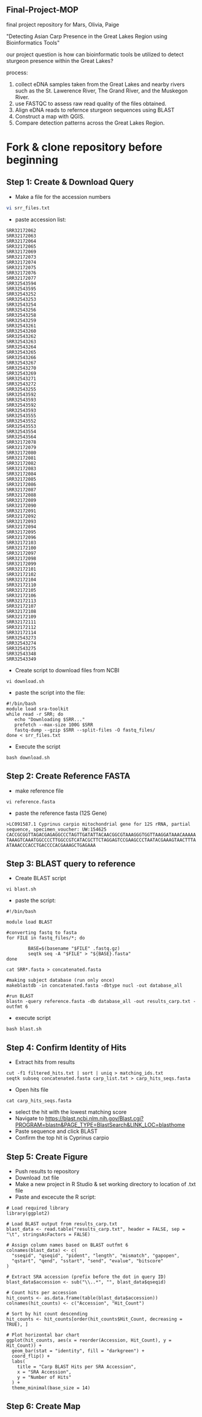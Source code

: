 ## Final-Project-MOP
final project repository for Mars, Olivia, Paige 

"Detecting Asian Carp Presence in the Great Lakes Region using Bioinformatics Tools"

our project question is how can bioinformatic tools be utilized to detect sturgeon presence within the Great Lakes?

process:
1. collect eDNA samples taken from the Great Lakes and nearby rivers such as the St. Lawerence River, The Grand River, and the Muskegon River.
2. use FASTQC to assess raw read quality of the files obtained.
3. Align eDNA reads to refernce sturgeon sequences using BLAST
4. Construct a map with QGIS.
5. Compare detection patterns across the Great Lakes Region. 

# Fork & clone repository before beginning

## Step 1: Create & Download Query

- Make a file for the accession numbers

```bash
vi srr_files.txt
```

- paste accession list:

```
SRR32172062
SRR32172063
SRR32172064
SRR32172065
SRR32172069
SRR32172073
SRR32172074
SRR32172075
SRR32172076
SRR32172077
SRR32543594
SRR32543595
SRR32543252
SRR32543253
SRR32543254
SRR32543256
SRR32543258
SRR32543259
SRR32543261
SRR32543260
SRR32543262
SRR32543263
SRR32543264
SRR32543265
SRR32543266
SRR32543267
SRR32543270
SRR32543269
SRR32543271
SRR32543272
SRR32543255
SRR32543592
SRR32543593
SRR32543592
SRR32543593
SRR32543555
SRR32543552
SRR32543553
SRR32543554
SRR32543564
SRR32172078
SRR32172079
SRR32172080
SRR32172081
SRR32172082
SRR32172083
SRR32172084
SRR32172085
SRR32172086
SRR32172087
SRR32172088
SRR32172089
SRR32172090
SRR32172091
SRR32172092
SRR32172093
SRR32172094
SRR32172095
SRR32172096
SRR32172103
SRR32172100
SRR32172097
SRR32172098
SRR32172099
SRR32172101
SRR32172102
SRR32172104
SRR32172110	
SRR32172105
SRR32172106
SRR32172113	
SRR32172107
SRR32172108
SRR32172109
SRR32172111
SRR32172112	
SRR32172114
SRR32543273
SRR32543274
SRR32543275
SRR32543348
SRR32543349
```

- Create script to download files from NCBI

```
vi download.sh
```

- paste the script into the file:

```
#!/bin/bash
module load sra-toolkit
while read -r SRR; do
   echo "Downloading $SRR..."
   prefetch --max-size 100G $SRR
   fastq-dump --gzip $SRR --split-files -O fastq_files/
done < srr_files.txt
```

- Execute the script

```
bash download.sh
```

## Step 2: Create Reference FASTA

- make reference file

```
vi reference.fasta
```

- paste the reference fasta (12S Gene)

```
>LC091587.1 Cyprinus carpio mitochondrial gene for 12S rRNA, partial sequence, specimen_voucher: UW:154625
CACCGCGGTTAGACGAGAGGCCCTAGTTGATATTACAACGGCGTAAAGGGTGGTTAAGGATAAACAAAAA
TAAAGTCAAATGGCCCCTTGGCCGTCATACGCTTCTAGGAGTCCGAAGCCCTAATACGAAAGTAACTTTA
ATAAACCCACCTGACCCCACGAAAGCTGAGAAA
```

## Step 3: BLAST query to reference

- Create BLAST script 

```
vi blast.sh
```

- paste the script:

```
#!/bin/bash

module load BLAST

#converting fastq to fasta
for FILE in fastq_files/*; do

        BASE=$(basename "$FILE" .fastq.gz)
        seqtk seq -A "$FILE" > "${BASE}.fasta"
done

cat SRR*.fasta > concatenated.fasta

#making subject database (run only once)
makeblastdb -in concatenated.fasta -dbtype nucl -out database_all

#run BLAST
blastn -query reference.fasta -db database_all -out results_carp.txt -outfmt 6
```

- execute script

```
bash blast.sh
```

## Step 4: Confirm Identity of Hits

- Extract hits from results

```
cut -f1 filtered_hits.txt | sort | uniq > matching_ids.txt
seqtk subseq concatenated.fasta carp_list.txt > carp_hits_seqs.fasta
```

- Open hits file

```
cat carp_hits_seqs.fasta
```
- select the hit with the lowest matching score
- Navigate to https://blast.ncbi.nlm.nih.gov/Blast.cgi?PROGRAM=blastn&PAGE_TYPE=BlastSearch&LINK_LOC=blasthome
- Paste sequence and click BLAST
- Confirm the top hit is Cyprinus carpio

## Step 5: Create Figure

- Push results to repository
- Download .txt file 
- Make a new project in R Studio & set working directory to location of .txt file
- Paste and excecute the R script:

```
# Load required library
library(ggplot2)

# Load BLAST output from results_carp.txt
blast_data <- read.table("results_carp.txt", header = FALSE, sep = "\t", stringsAsFactors = FALSE)

# Assign column names based on BLAST outfmt 6
colnames(blast_data) <- c(
  "sseqid", "qseqid", "pident", "length", "mismatch", "gapopen",
  "qstart", "qend", "sstart", "send", "evalue", "bitscore"
)

# Extract SRA accession (prefix before the dot in query ID)
blast_data$accession <- sub("\\..*", "", blast_data$qseqid)

# Count hits per accession
hit_counts <- as.data.frame(table(blast_data$accession))
colnames(hit_counts) <- c("Accession", "Hit_Count")

# Sort by hit count descending
hit_counts <- hit_counts[order(hit_counts$Hit_Count, decreasing = TRUE), ]

# Plot horizontal bar chart
ggplot(hit_counts, aes(x = reorder(Accession, Hit_Count), y = Hit_Count)) +
  geom_bar(stat = "identity", fill = "darkgreen") +
  coord_flip() +
  labs(
    title = "Carp BLAST Hits per SRA Accession",
    x = "SRA Accession",
    y = "Number of Hits"
  ) +
  theme_minimal(base_size = 14)
```

## Step 6: Create Map
